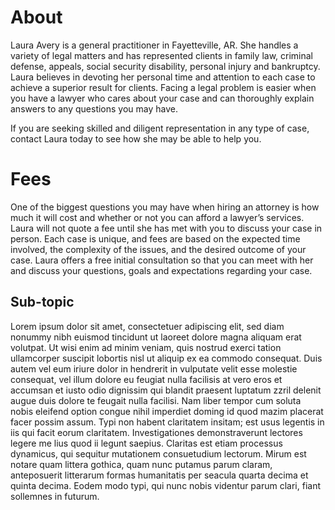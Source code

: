 # About

Laura Avery is a general practitioner in Fayetteville, AR. She handles a variety of legal matters and has represented clients in family law, criminal defense, appeals, social security disability, personal injury and bankruptcy. Laura believes in devoting her personal time and attention to each case to achieve a superior result for clients. Facing a legal problem is easier when you have a lawyer who cares about your case and can thoroughly explain answers to any questions you may have.
    
If you are seeking skilled and diligent representation in any type of case, contact Laura today to see how she may be able to help you.

# Fees

One of the biggest questions you may have when hiring an attorney is how much it will cost and whether or not you can afford a lawyer’s services. Laura will not quote a fee until she has met with you to discuss your case in person. Each case is unique, and fees are based on the expected time involved, the complexity of the issues, and the desired outcome of your case. Laura offers a free initial consultation so that you can meet with her and discuss your questions, goals and expectations regarding your case.

## Sub-topic

Lorem ipsum dolor sit amet, consectetuer adipiscing elit, sed diam nonummy nibh euismod tincidunt ut laoreet dolore magna aliquam erat volutpat. Ut wisi enim ad minim veniam, quis nostrud exerci tation ullamcorper suscipit lobortis nisl ut aliquip ex ea commodo consequat. Duis autem vel eum iriure dolor in hendrerit in vulputate velit esse molestie consequat, vel illum dolore eu feugiat nulla facilisis at vero eros et accumsan et iusto odio dignissim qui blandit praesent luptatum zzril delenit augue duis dolore te feugait nulla facilisi. Nam liber tempor cum soluta nobis eleifend option congue nihil imperdiet doming id quod mazim placerat facer possim assum. Typi non habent claritatem insitam; est usus legentis in iis qui facit eorum claritatem. Investigationes demonstraverunt lectores legere me lius quod ii legunt saepius. Claritas est etiam processus dynamicus, qui sequitur mutationem consuetudium lectorum. Mirum est notare quam littera gothica, quam nunc putamus parum claram, anteposuerit litterarum formas humanitatis per seacula quarta decima et quinta decima. Eodem modo typi, qui nunc nobis videntur parum clari, fiant sollemnes in futurum.
